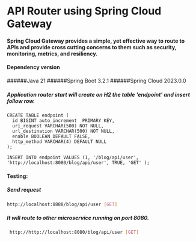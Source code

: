 # API Router using Spring Cloud Gateway 

#### Spring Cloud Gateway provides a simple, yet effective way to route to APIs and provide cross cutting concerns to them such as security, monitoring, metrics, and resiliency.

#### Dependency version 
######Java 21
######Spring Boot 3.2.1
######Spring Cloud 2023.0.0	
		
##### Application router start will create on H2 the table 'endpoint' and insert follow row.

```
CREATE TABLE endpoint (
  id BIGINT auto_increment  PRIMARY KEY,
  uri_request VARCHAR(500) NOT NULL,
  url_destination VARCHAR(500) NOT NULL,
  enable BOOLEAN DEFAULT FALSE,
  http_method VARCHAR(4) DEFAULT NULL
);
  
INSERT INTO endpoint VALUES (1, '/blog/api/user', 'http://localhost:8080/blog/api/user', TRUE, 'GET' ); 
```


#### Testing:
##### Send request
```sh
http://localhost:8888/blog/api/user [GET] 

```

##### It will route to other microservice running on port 8080.

```sh
 http://http://localhost:8080/blog/api/user [GET]

```